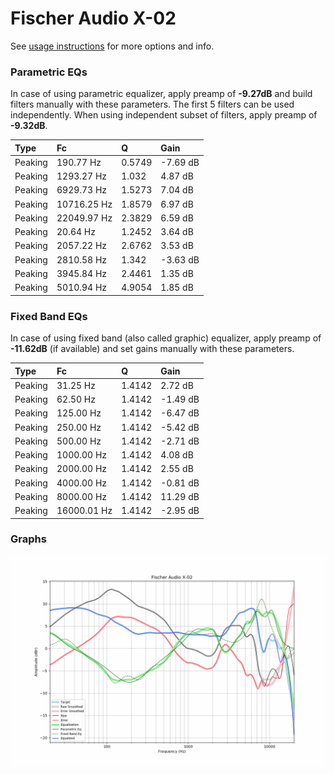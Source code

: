# Fischer Audio X-02
See [usage instructions](https://github.com/jaakkopasanen/AutoEq#usage) for more options and info.

### Parametric EQs
In case of using parametric equalizer, apply preamp of **-9.27dB** and build filters manually
with these parameters. The first 5 filters can be used independently.
When using independent subset of filters, apply preamp of **-9.32dB**.

| Type    | Fc          |      Q | Gain     |
|:--------|:------------|:-------|:---------|
| Peaking | 190.77 Hz   | 0.5749 | -7.69 dB |
| Peaking | 1293.27 Hz  | 1.032  | 4.87 dB  |
| Peaking | 6929.73 Hz  | 1.5273 | 7.04 dB  |
| Peaking | 10716.25 Hz | 1.8579 | 6.97 dB  |
| Peaking | 22049.97 Hz | 2.3829 | 6.59 dB  |
| Peaking | 20.64 Hz    | 1.2452 | 3.64 dB  |
| Peaking | 2057.22 Hz  | 2.6762 | 3.53 dB  |
| Peaking | 2810.58 Hz  | 1.342  | -3.63 dB |
| Peaking | 3945.84 Hz  | 2.4461 | 1.35 dB  |
| Peaking | 5010.94 Hz  | 4.9054 | 1.85 dB  |

### Fixed Band EQs
In case of using fixed band (also called graphic) equalizer, apply preamp of **-11.62dB**
(if available) and set gains manually with these parameters.

| Type    | Fc          |      Q | Gain     |
|:--------|:------------|:-------|:---------|
| Peaking | 31.25 Hz    | 1.4142 | 2.72 dB  |
| Peaking | 62.50 Hz    | 1.4142 | -1.49 dB |
| Peaking | 125.00 Hz   | 1.4142 | -6.47 dB |
| Peaking | 250.00 Hz   | 1.4142 | -5.42 dB |
| Peaking | 500.00 Hz   | 1.4142 | -2.71 dB |
| Peaking | 1000.00 Hz  | 1.4142 | 4.08 dB  |
| Peaking | 2000.00 Hz  | 1.4142 | 2.55 dB  |
| Peaking | 4000.00 Hz  | 1.4142 | -0.81 dB |
| Peaking | 8000.00 Hz  | 1.4142 | 11.29 dB |
| Peaking | 16000.01 Hz | 1.4142 | -2.95 dB |

### Graphs
![](./Fischer%20Audio%20X-02.png)
